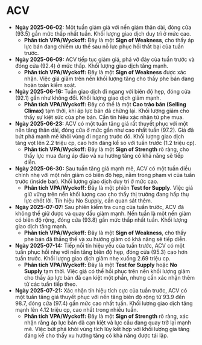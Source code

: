 # ACV

- **Ngày 2025-06-02:** Một tuần giảm giá với nến giảm thân dài, đóng cửa (93.5) gần mức thấp nhất tuần. Khối lượng giao dịch duy trì ở mức cao.
    - **Phân tích VPA/Wyckoff:** Đây là một **Sign of Weakness**, cho thấy áp lực bán đang chiếm ưu thế sau nỗ lực phục hồi thất bại của tuần trước.
- **Ngày 2025-06-09:** ACV tiếp tục giảm giá, phá vỡ đáy của tuần trước và đóng cửa (92.4) ở mức thấp. Khối lượng giao dịch tăng mạnh.
    - **Phân tích VPA/Wyckoff:** Đây là một **Sign of Weakness** được xác nhận. Việc giá giảm trên nền khối lượng tăng cho thấy phe bán đang hoàn toàn kiểm soát.
- **Ngày 2025-06-16:** Tuần giao dịch đi ngang với biên độ hẹp, đóng cửa (92.1) gần như không đổi. Khối lượng giao dịch giảm mạnh.
    - **Phân tích VPA/Wyckoff:** Đây có thể là một **Cao trào bán (Selling Climax)** tạm thời, khi áp lực bán đã chững lại. Khối lượng giảm cho thấy sự kiệt sức của phe bán. Cần tín hiệu xác nhận từ phe mua.
- **Ngày 2025-06-23:** ACV có một tuần tăng giá rất thuyết phục với một nến tăng thân dài, đóng cửa ở mức gần như cao nhất tuần (97.2). Giá đã bứt phá mạnh mẽ khỏi vùng đi ngang trước đó. Khối lượng giao dịch tăng vọt lên 2.2 triệu cp, cao hơn đáng kể so với tuần trước (1.2 triệu cp).
    - **Phân tích VPA/Wyckoff:** Đây là một **Sign of Strength** rõ ràng, cho thấy lực mua đang áp đảo và xu hướng tăng có khả năng sẽ tiếp diễn.
- **Ngày 2025-06-30:** Sau tuần tăng giá mạnh mẽ, ACV có một tuần điều chỉnh nhẹ với một nến giảm có biên độ hẹp, nằm trong phạm vi của tuần trước (inside bar). Khối lượng giao dịch duy trì ở mức cao.
    - **Phân tích VPA/Wyckoff:** Đây là một phiên **Test for Supply**. Việc giá giữ vững trên nền khối lượng cao cho thấy thị trường đang hấp thụ lực chốt lời. Tín hiệu No Supply, cần quan sát thêm.
- **Ngày 2025-07-07:** Sau phiên kiểm tra cung của tuần trước, ACV đã không thể giữ được và quay đầu giảm mạnh. Nến tuần là một nến giảm có biên độ rộng, đóng cửa (93.8) gần mức thấp nhất tuần. Khối lượng giao dịch tăng mạnh.
    - **Phân tích VPA/Wyckoff:** Đây là một **Sign of Weakness**, cho thấy phe bán đã thắng thế và xu hướng giảm có khả năng sẽ tiếp diễn.
- **Ngày 2025-07-14:** Tiếp nối tín hiệu yếu của tuần trước, ACV có một tuần phục hồi nhẹ với nến tăng biên độ hẹp, đóng cửa (95.3) cao hơn tuần trước. Khối lượng giao dịch giảm nhẹ xuống 2.69 triệu cp.
    - **Phân tích VPA/Wyckoff:** Đây là một **Test for Supply** hoặc **No Supply** tạm thời. Việc giá có thể hồi phục trên nền khối lượng giảm cho thấy áp lực bán đã cạn kiệt một phần, nhưng cần xác nhận thêm từ các tuần tiếp theo.
- **Ngày 2025-07-21:** Xác nhận tín hiệu tích cực của tuần trước, ACV có một tuần tăng giá thuyết phục với nến tăng biên độ rộng từ 93.9 đến 98.7, đóng cửa (97.4) gần mức cao nhất tuần. Khối lượng giao dịch tăng mạnh lên 4.12 triệu cp, cao nhất trong nhiều tuần.
    - **Phân tích VPA/Wyckoff:** Đây là một **Sign of Strength** rõ ràng, xác nhận rằng áp lực bán đã cạn kiệt và lực cầu đang quay trở lại mạnh mẽ. Việc bứt phá khỏi vùng tích lũy kết hợp với khối lượng gia tăng đáng kể cho thấy xu hướng tăng có khả năng được tái lập.


